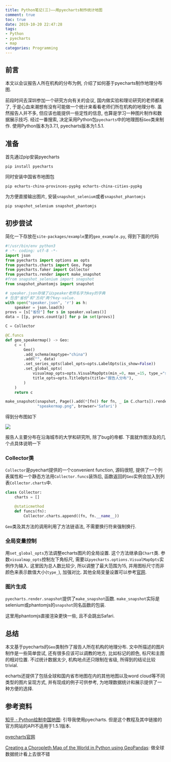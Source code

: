 ```yaml
---
title: Python笔记(三)——用pyecharts制作统计地图
comment: true
toc: true
date: 2019-10-20 22:47:28
tags:
- Python
- pyecharts
- map
categories: Programming
---
```


## 前言

本文以会议报告人所在机构的分布为例, 介绍了如何基于pyecharts制作地理分布图.
<!--more-->

前段时间去深圳参加一个研究方向有关的会议, 国内做实验和理论研究的老师都来了, 于是心血来潮想有没有可能做一个统计来看看老师们所在机构的地理分布. 虽然报告人并不多, 但应该也能提供一些定性的信息, 也算是学习一种图片制作和数据展示技巧.
经过一番搜索, 决定采用Python包`pyecharts`中的地理图标`Geo`类来制作. 使用Python版本为3.7.1, pyecharts版本为1.5.1.

## 准备

首先通过pip安装pyecharts

```shell
pip install pyecharts
```

同时安装中国省市地图包

```shell
pip echarts-china-provinces-pypkg echarts-china-cities-pypkg
```

为方便直接输出图片, 安装`snapshot_selenium`或者`snapshot_phantomjs`

```shell
pip snapshot_selenium snapshot_phantomjs
```

## 初步尝试

简化一下存放在`site-packages/example`里的`geo_example.py`, 得到下面的代码

```python
#!/usr/bin/env python3
# -*- coding: utf-8 -*-
import json
from pyecharts import options as opts
from pyecharts.charts import Geo, Page
from pyecharts.faker import Collector
from pyecharts.render import make_snapshot
#from snapshot_selenium import snapshot
from snapshot_phantomjs import snapshot

# speaker.json存储了以speaker老师名字为key的字典
# 包含"省份"和"方向"两个key-value.
with open("speaker.json", 'r') as h:
    speaker = json.load(h)
provs = [s["省份"] for s in speaker.values()]
data = [[p, provs.count(p)] for p in set(provs)]

C = Collector

@C.funcs
def geo_speakermap() -> Geo:
    c = (
        Geo()
        .add_schema(maptype="china")
        .add("", data)
        .set_series_opts(label_opts=opts.LabelOpts(is_show=False))
        .set_global_opts(
            visualmap_opts=opts.VisualMapOpts(min_=0, max_=15, type_="size"),
            title_opts=opts.TitleOpts(title="报告人分布"),
        )
    )
    return c

make_snapshot(snapshot, Page().add(*[fn() for fn, _ in C.charts]).render(),
              "speakermap.png", browser='Safari')
```

得到分布图如下

![ ](speakermap.png)

报告人主要分布在沿海城市的大学和研究所, 除了bug的帝都. 下面就作图涉及的几个点具体说明一下

### Collector类

`Collector`是pyechart提供的一个convenient function, 源码很短, 提供了一个列表属性和一个静态方法用`Collector.funcs`装饰后, 函数返回的`Geo`实例会加入到列表`Collector.charts`中.

```python
class Collector:
    charts = []

    @staticmethod
    def funcs(fn):
        Collector.charts.append((fn, fn.__name__))
```

`Geo`类及其方法的调用利用了方法链语法, 不需要换行符来强制换行.

### 全局变量控制

用`set_global_opts`方法调整echarts图片的全局设置. 这个方法继承自`Chart`类.
参数`visualmap_opts`控制左下角标尺, 需要以`pyecharts.options.VisualMapOpts`实例作为输入.
这里因为总人数比较少, 所以调整了最大范围为15, 并用图标尺寸而非颜色来表示数值大小(`type_`), 加强对比.
其他全局变量设置可以参考[官网](https://pyecharts.org/#/zh-cn/global_options).

### 图片生成

`pyecharts.render.snapshot`提供了`make_snapshot`函数. `make_snapshot`实际是selenium或phantomjs的`snapshot`同名函数的包装.

这里用phantomjs直接渲染更快一些, 且不会跳出Safari.

## 总结

本文基于pyecharts的`Geo`类制作了报告人所在机构的地理分布. 文中所描述的图片制作是一些简单尝试, 还有很多应该可以调教的地方, 比如标记的颜色, 标尺和主图的相对位置. 不过统计数据太少, 机构地点还只限制在省级, 所得到的结论比较trivial.

echarts还提供了包括全球和国内省市地图在内的其他地图以及word cloud等不同类型的图片呈现方式, 并有现成的例子可供参考, 为地理数据统计和展示提供了一种方便的选择.

## 参考资料

[知乎 - Python绘制中国地图](https://zhuanlan.zhihu.com/p/45202403): 引导我使用pyecharts. 但是这个教程及其中链接的官方网站的API不适用于1.5.1版本.

[pyecharts官网](https://pyecharts.org/#/zh-cn/intro)

[Creating a Choropleth Map of the World in Python using GeoPandas](https://ramiro.org/notebook/geopandas-choropleth/): 做全球数据统计看上去很不错
